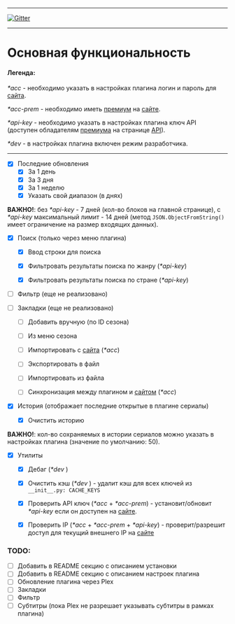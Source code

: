 [svru]: [http://seasonvar.ru]
[prem]: [http://seasonvar.ru/premium]
[api]: [http://seasonvar.ru/?mod=api]
[marks]: [http://seasonvar.ru/?mod=pause]

___
[![Gitter](https://badges.gitter.im/dein0s/seasonvar_ru.bundle.svg)](https://gitter.im/dein0s/seasonvar_ru.bundle?utm_source=badge&utm_medium=badge&utm_campaign=pr-badge)
___
# Основная функциональность

#### Легенда:

_\*acc_ - необходимо указать в настройках плагина логин и пароль для [сайта][svru].

_\*acc-prem_ - необходимо иметь [премиум][prem] на [сайте][svru].

_\*api-key_ - необходимо указать в настройках плагина ключ API (доступен обладателям [премиума][prem] на странице [API][api]).

_\*dev_ - в настройках плагина включен режим разработчика.
___
* [x] Последние обновления
    * [x] За 1 день
    * [x] За 3 дня
    * [x] За 1 неделю
    * [x] Указать свой диапазон (в днях)

**ВАЖНО!**: без _\*api-key_ - 7 дней (кол-во блоков на главной странице), с _\*api-key_ максимальный лимит - 14 дней (метод `JSON.ObjectFromString()` имеет ограничение на размер входящих данных).

* [x] Поиск (только через меню плагина)
    * [x] Ввод строки для поиска
    * [x] Фильтровать результаты поиска по жанру (_\*api-key_)
    * [x] Фильтровать результаты поиска по стране (_\*api-key_)


* [ ] Фильтр (еще не реализовано)


* [ ] Закладки (еще не реализовано)
    * [ ] Добавить вручную (по ID сезона)
    * [ ] Из меню сезона
    * [ ] Импортировать с [сайта][marks] (_\*acc_)
    * [ ] Экспортировать в файл
    * [ ] Импортировать из файла
    * [ ] Синхронизация между плагином и [сайтом][marks] (_\*acc_)


* [x] История (отображает последние открытые в плагине сериалы)
    * [x] Очистить историю

**ВАЖНО!**: кол-во сохраняемых в истории сериалов можно указать в настройках плагина (значение по умолчанию: 50).

* [x] Утилиты
    * [x] Дебаг (_\*dev_ )
    * [x] Очистить кэш (_\*dev_ ) - удалит кэш для всех ключей из `__init__.py: CACHE_KEYS`
    * [x] Проверить API ключ (_\*acc_ + _\*acc-prem_) - установит/обновит _\*api-key_ если он доступен на [сайте][api].
    * [x] Проверить IP (_\*acc_ + _\*acc-prem_ + _\*api-key_) - проверит/разрешит доступ для текущий внешнего IP на [сайте][api]


### TODO:
* [ ] Добавить в README секцию с описанием установки
* [ ] Добавить в README секцию с описанием настроек плагина
* [ ] Обновление плагина через Plex
* [ ] Закладки
* [ ] Фильтр
* [ ] Субтитры (пока Plex не разрешает указывать субтитры в рамках плагина)
